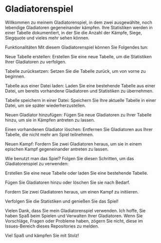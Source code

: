 # Gladiatorenspiel

Willkommen zu meinem Gladiatorenspiel, in dem zwei ausgewählte, noch lebendige Gladiatoren gegeneinander kämpfen. Ihre Statistiken werden in einer Tabelle dokumentiert, in der Sie die Anzahl der Kämpfe, Siege, Siegquote und vieles mehr sehen können.

Funktionalitäten
Mit diesem Gladiatorenspiel können Sie Folgendes tun:

Neue Tabelle erstellen: Erstellen Sie eine neue Tabelle, um die Statistiken Ihrer Gladiatoren zu verfolgen.

Tabelle zurücksetzen: Setzen Sie die Tabelle zurück, um von vorne zu beginnen.

Tabelle aus einer Datei laden: Laden Sie eine bestehende Tabelle aus einer Datei, um bereits vorhandene Gladiatoren und Statistiken zu übernehmen.

Tabelle speichern in einer Datei: Speichern Sie Ihre aktuelle Tabelle in einer Datei, um sie später wiederherzustellen.

Neuen Gladiator hinzufügen: Fügen Sie neue Gladiatoren zu Ihrer Tabelle hinzu, um sie in Kämpfen antreten zu lassen.

Einen vorhandenen Gladiator löschen: Entfernen Sie Gladiatoren aus Ihrer Tabelle, die nicht mehr am Spiel teilnehmen.

Neuen Kampf: Fordern Sie zwei Gladiatoren heraus, um sie in einem epischen Kampf gegeneinander antreten zu lassen.

Wie benutzt man das Spiel?
Folgen Sie diesen Schritten, um das Gladiatorenspiel zu verwenden:

Erstellen Sie eine neue Tabelle oder laden Sie eine bestehende Tabelle.

Fügen Sie Gladiatoren hinzu oder löschen Sie sie nach Bedarf.

Fordern Sie zwei Gladiatoren heraus, um einen Kampf zu initiieren.

Verfolgen Sie die Statistiken und genießen Sie das Spiel!

Vielen Dank, dass Sie mein Gladiatorenspiel verwenden. Ich hoffe, Sie haben Spaß beim Spielen und Verwalten Ihrer Gladiatoren. Wenn Sie Vorschläge, Fragen oder Probleme haben, zögern Sie nicht, diese im Issues-Bereich dieses Repositories zu melden.

Viel Spaß und kämpfen Sie mit Stolz!

